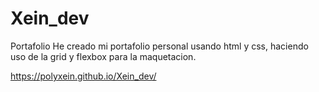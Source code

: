 # Xein_dev

Portafolio 
He creado mi portafolio personal usando
html y css, haciendo uso de la grid y flexbox para la maquetacion.

https://polyxein.github.io/Xein_dev/

